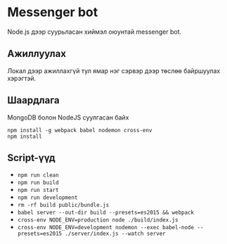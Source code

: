 # Messenger bot

Node.js дээр суурьласан хиймэл оюунтай messenger bot.

## Ажиллуулах

Локал дээр ажиллахгүй тул ямар нэг сэрвэр дээр төслөө байршуулах хэрэгтэй.

## Шаардлага
MongoDB болон NodeJS суулгасан байх

```
npm install -g webpack babel nodemon cross-env
npm install
```

## Script-үүд

- `npm run clean` 
- `npm run build` 
- `npm run start` 
- `npm run development` 
- `rm -rf build public/bundle.js`
- `babel server --out-dir build --presets=es2015 && webpack`
- `cross-env NODE_ENV=production node ./build/index.js`
- `cross-env NODE_ENV=development nodemon --exec babel-node --presets=es2015 ./server/index.js --watch server`
